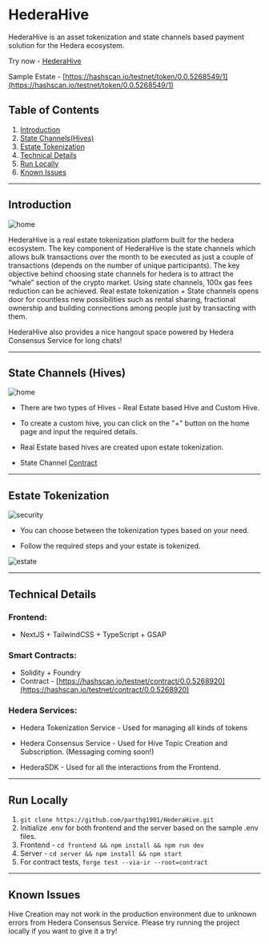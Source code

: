# HederaHive
HederaHive is an asset tokenization and state channels based payment solution for the Hedera ecosystem.

Try now - [HederaHive](https://www.hederahive.tech/)

Sample Estate - [https://hashscan.io/testnet/token/0.0.5268549/1](https://hashscan.io/testnet/token/0.0.5268549/1)

## Table of Contents
1. [Introduction](#introduction)
2. [State Channels(Hives)](#state-channels)
3. [Estate Tokenization](#estate-tokenization)
4. [Technical Details](#technical-details)
5. [Run Locally](#run-locally)
6. [Known Issues](#known-issues)

---


## Introduction

![home](https://rose-melodic-felidae-510.mypinata.cloud/ipfs/QmRxE14TvV1EiLy3KVQkfh4Kw4BEUc2RYPBPi23BcRZd9X)

HederaHive is a real estate tokenization platform built for the hedera ecosystem. The key component of HederaHive is the state channels which allows bulk transactions over the month to be executed as just a couple of transactions (depends on the number of unique participants). The key objective behind choosing state channels for hedera is to attract the “whale” section of the crypto market. Using state channels, 100x gas fees reduction can be achieved. Real estate tokenization + State channels opens door for countless new possibilities such as rental sharing, fractional ownership and building connections among people just by transacting with them. 

HederaHive also provides a nice hangout space powered by Hedera Consensus Service for long chats!

---

## State Channels (Hives)

![home](https://rose-melodic-felidae-510.mypinata.cloud/ipfs/QmQbYVZj6RbyAGYzQRSxsvYLkdqEWJfqUPLp5N6VoUUomK)

- There are two types of Hives - Real Estate based Hive and Custom Hive.

- To create a custom hive, you can click on the "+" button on the home page and input the required details.

- Real Estate based hives are created upon estate tokenization.

- State Channel [Contract](https://github.com/parthg1901/HederaHive/blob/main/contracts/src/MultiPartyStateChannel.sol)

---

## Estate Tokenization

![security](https://rose-melodic-felidae-510.mypinata.cloud/ipfs/QmNdvxjRupSDPVqtegkcgXh6By7SfQWDL7Py3hMtCNU91u)

- You can choose between the tokenization types based on your need.

- Follow the required steps and your estate is tokenized.

![estate](https://rose-melodic-felidae-510.mypinata.cloud/ipfs/QmaKRfpvmGT25XSa64QagwqwcVCG4Sa1mhzYCJHQKFqR9W)

---

## Technical Details

### Frontend:
- NextJS + TailwindCSS + TypeScript + GSAP

### Smart Contracts:
- Solidity + Foundry
- Contract -  [https://hashscan.io/testnet/contract/0.0.5268920](https://hashscan.io/testnet/contract/0.0.5268920)

### Hedera Services:
- Hedera Tokenization Service - Used for managing all kinds of tokens

- Hedera Consensus Service - Used for Hive Topic Creation and Subscription. (Messaging coming soon!)

- HederaSDK - Used for all the interactions from the Frontend.

---

## Run Locally
1. ```git clone https://github.com/parthg1901/HederaHive.git```
2. Initialize .env for both frontend and the server based on the sample .env files.
3. Frontend - ```cd frontend && npm install && npm run dev```
4. Server - ```cd server && npm install && npm start```
5. For contract tests, ```forge test --via-ir --root=contract```
---

## Known Issues

Hive Creation may not work in the production environment due to unknown errors from Hedera Consensus Service. Please try running the project locally if you want to give it a try!

